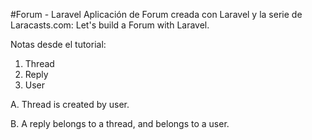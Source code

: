 #Forum - Laravel
Aplicación de Forum creada con Laravel y la serie de Laracasts.com: 
Let's build a Forum with Laravel.

Notas desde el tutorial:
1. Thread
1. Reply
1. User

A. Thread is created by user.

B. A reply belongs to a thread, and belongs to a user.

